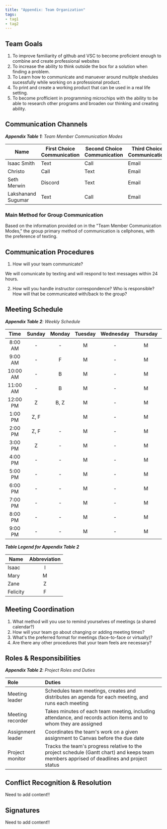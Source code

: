 ```yaml
---
title: "Appendix: Team Organization"
tags:
- tag1
- tag2
---
```


## Team Goals

1. To improve familiarity of github and VSC to become proficient enough to combine and create professional websites
2. To increase the ability to think outside the box for a solution when finding a problem. 
3. To Learn how to communicate and manuever around multiple shedules sucessfully while working on a professional product. 
4. To print and create a working product that can be used in a real life setting. 
5. To become profficient in programming microchips with the ability to be able to research other programs and broaden our thinking and creating ability. 
 

## Communication Channels

_**Appendix Table 1**: Team Member Communication Modes_

|Name                 | First Choice Communication | Second Choice Communication | Third Choice Communication |
|---------------------|----------------------------|-----------------------------|----------------------------|
|Isaac Smith        |  Text | Call | Email |
|Christo            |  Call | Text | Email |
|Seth Merwin        |  Discord | Text | Email |
|Lakshanand Sugumar |  Text | Call | Email |

### Main Method for Group Communication

Based on the information provided on in the "Team Member Communication Modes," the group primary method of communication is cellphones, with the preference of texting. 
 
## Communication Procedures

1. How will your team communicate?

We will comunicate by texting and will respond to text messages within 24 hours. 

2. How will you handle instructor correspondence? Who is responsible? How will that be communicated with/back to the group?



## Meeting Schedule

_**Appendix Table 2**: Weekly Schedule_

| Time | Sunday | Monday | Tuesday | Wednesday | Thursday | Friday | Saturday |
| :------: | :----: | :----: | :----: | :----: | :----: | :----: | :-----: |
| 8:00 AM | - | - | M | - | M | - | - |
| 9:00 AM | - | F | M | - | M | - | - |
| 10:00 AM | - | B | M | - | M | - | - |
| 11:00 AM | - | B | M | - | M | - | - |
| 12:00 PM | Z | B, Z | M | - | M | - | - |
| 1:00 PM | Z, F |  | M | - | M | - | - |
| 2:00 PM | Z, F | - | M | - | M | - | - |
| 3:00 PM | Z | - | M | - | M | - | - |
| 4:00 PM | - | - | M | - | M | - | - |
| 5:00 PM | - | - | M | - | M | - | - |
| 6:00 PM | - | - | M | - | M | - | - |
| 7:00 PM | - | - | M | - | M | - | - |
| 8:00 PM | - | - | M | - | M | - | - |
| 9:00 PM | - | - | M | - | M | - | - |

_**Table Legend for Appendix Table 2**_

| Name | Abbreviation |
| ----- | :------: |
| Isaac | I |
| Mary | M |
| Zane | Z |
| Felicity | F |


## Meeting Coordination

1. What method will you use to remind yourselves of meetings (a shared calendar?)
1. How will your team go about changing or adding meeting times?
1. What's the preferred format for meetings (face-to-face or virtually)?
1. Are there any other procedures that your team feels are necessary?

## Roles & Responsibilities

_**Appendix Table 2**: Project Roles and Duties_

| **Role**          | **Duties**                                                                                                                                |
| :---------------- | :---------------------------------------------------------------------------------------------------------------------------------------- |
| Meeting leader    | Schedules team meetings, creates and distributes an agenda for each meeting, and runs each meeting                                        |
| Meeting recorder  | Takes minutes of each team meeting, including attendance, and records action items and to whom they are assigned                          |
| Assignment leader | Coordinates the team's work on a given assignment to Canvas before the due date                                                           |
| Project monitor   | Tracks the team's progress relative to the project schedule (Gantt chart) and keeps team members apprised of deadlines and project status |

## Conflict Recognition & Resolution

Need to add content!!


## Signatures

Need to add content!!

